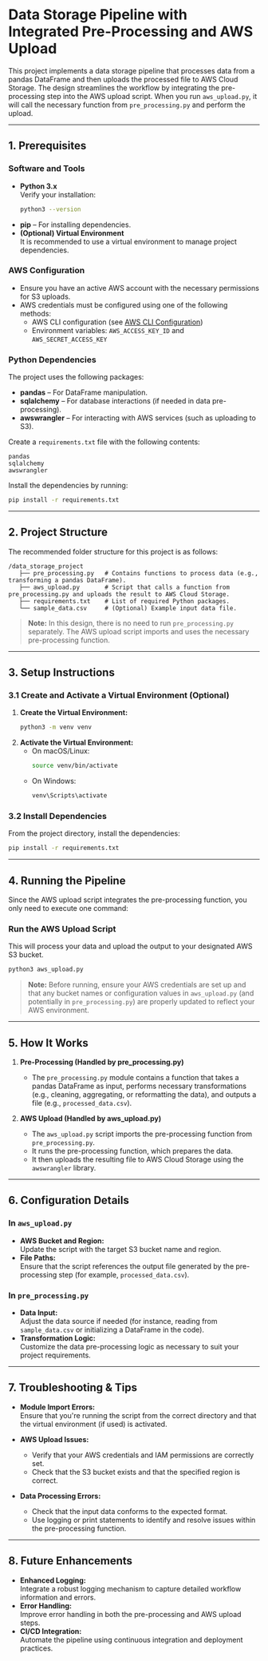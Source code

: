 # Data Storage Pipeline with Integrated Pre-Processing and AWS Upload

This project implements a data storage pipeline that processes data from a pandas DataFrame and then uploads the processed file to AWS Cloud Storage. The design streamlines the workflow by integrating the pre-processing step into the AWS upload script. When you run `aws_upload.py`, it will call the necessary function from `pre_processing.py` and perform the upload.

---

## 1. Prerequisites

### Software and Tools
- **Python 3.x**  
  Verify your installation:
  ```bash
  python3 --version
  ```
- **pip** – For installing dependencies.
- **(Optional) Virtual Environment**  
  It is recommended to use a virtual environment to manage project dependencies.

### AWS Configuration
- Ensure you have an active AWS account with the necessary permissions for S3 uploads.
- AWS credentials must be configured using one of the following methods:
  - AWS CLI configuration (see [AWS CLI Configuration](https://docs.aws.amazon.com/cli/latest/userguide/cli-chap-configure.html))
  - Environment variables: `AWS_ACCESS_KEY_ID` and `AWS_SECRET_ACCESS_KEY`

### Python Dependencies

The project uses the following packages:
- **pandas** – For DataFrame manipulation.
- **sqlalchemy** – For database interactions (if needed in data pre-processing).
- **awswrangler** – For interacting with AWS services (such as uploading to S3).

Create a `requirements.txt` file with the following contents:
```
pandas
sqlalchemy
awswrangler
```
Install the dependencies by running:
```bash
pip install -r requirements.txt
```

---

## 2. Project Structure

The recommended folder structure for this project is as follows:

```
/data_storage_project
   ├── pre_processing.py   # Contains functions to process data (e.g., transforming a pandas DataFrame).
   ├── aws_upload.py       # Script that calls a function from pre_processing.py and uploads the result to AWS Cloud Storage.
   ├── requirements.txt    # List of required Python packages.
   └── sample_data.csv     # (Optional) Example input data file.
```

> **Note:** In this design, there is no need to run `pre_processing.py` separately. The AWS upload script imports and uses the necessary pre-processing function.

---

## 3. Setup Instructions

### 3.1 Create and Activate a Virtual Environment (Optional)
1. **Create the Virtual Environment:**
   ```bash
   python3 -m venv venv
   ```
2. **Activate the Virtual Environment:**
   - On macOS/Linux:
     ```bash
     source venv/bin/activate
     ```
   - On Windows:
     ```bash
     venv\Scripts\activate
     ```

### 3.2 Install Dependencies
From the project directory, install the dependencies:
```bash
pip install -r requirements.txt
```

---

## 4. Running the Pipeline

Since the AWS upload script integrates the pre-processing function, you only need to execute one command:

### Run the AWS Upload Script
This will process your data and upload the output to your designated AWS S3 bucket.
```bash
python3 aws_upload.py
```
> **Note:** Before running, ensure your AWS credentials are set up and that any bucket names or configuration values in `aws_upload.py` (and potentially in `pre_processing.py`) are properly updated to reflect your AWS environment.

---

## 5. How It Works

1. **Pre-Processing (Handled by pre_processing.py)**
   - The `pre_processing.py` module contains a function that takes a pandas DataFrame as input, performs necessary transformations (e.g., cleaning, aggregating, or reformatting the data), and outputs a file (e.g., `processed_data.csv`).
   
2. **AWS Upload (Handled by aws_upload.py)**
   - The `aws_upload.py` script imports the pre-processing function from `pre_processing.py`.
   - It runs the pre-processing function, which prepares the data.
   - It then uploads the resulting file to AWS Cloud Storage using the `awswrangler` library.

---

## 6. Configuration Details

### In `aws_upload.py`
- **AWS Bucket and Region:**  
  Update the script with the target S3 bucket name and region.
- **File Paths:**  
  Ensure that the script references the output file generated by the pre-processing step (for example, `processed_data.csv`).

### In `pre_processing.py`
- **Data Input:**  
  Adjust the data source if needed (for instance, reading from `sample_data.csv` or initializing a DataFrame in the code).
- **Transformation Logic:**  
  Customize the data pre-processing logic as necessary to suit your project requirements.

---

## 7. Troubleshooting & Tips

- **Module Import Errors:**  
  Ensure that you're running the script from the correct directory and that the virtual environment (if used) is activated.
  
- **AWS Upload Issues:**  
  - Verify that your AWS credentials and IAM permissions are correctly set.
  - Check that the S3 bucket exists and that the specified region is correct.

- **Data Processing Errors:**  
  - Check that the input data conforms to the expected format.
  - Use logging or print statements to identify and resolve issues within the pre-processing function.

---

## 8. Future Enhancements

- **Enhanced Logging:**  
  Integrate a robust logging mechanism to capture detailed workflow information and errors.
- **Error Handling:**  
  Improve error handling in both the pre-processing and AWS upload steps.
- **CI/CD Integration:**  
  Automate the pipeline using continuous integration and deployment practices.
